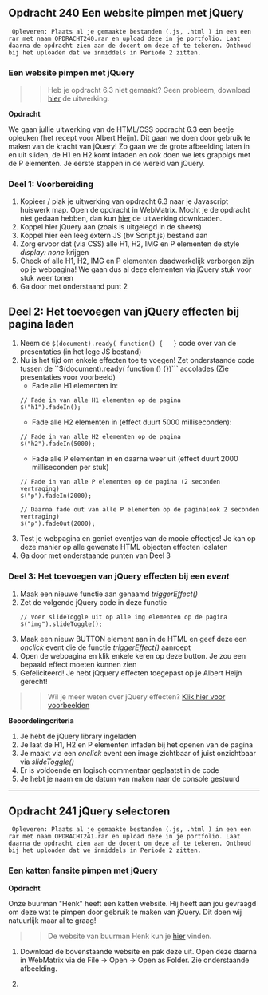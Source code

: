 ## Opdracht 240 Een website pimpen met jQuery

`` Opleveren: Plaats al je gemaakte bestanden (.js, .html ) in een een rar met naam OPDRACHT240.rar en upload deze in je portfolio. Laat daarna de opdracht zien aan de docent om deze af te tekenen. Onthoud bij het uploaden dat we inmiddels in Periode 2 zitten.``

### Een website pimpen met jQuery

>> Heb je opdracht 6.3 niet gemaakt? Geen probleem, download <a href="https://elo.kw1c.nl/CMS/Studie/811%20ICT-Academie/811%20VakkenInhoud/%5BB.16%20JAV%5D%20Javascript/25187%20%C2%A0%20Applicatie-%20en%20mediaontwikkelaar/Periode%2002/Productie/03.%20Scripts/Opdracht240.zip" target="_blank">hier</a> de uitwerking.

**Opdracht**

We gaan jullie uitwerking van de HTML/CSS opdracht 6.3 een beetje opleuken (het recept voor Albert Heijn). Dit gaan we doen door gebruik te maken van de kracht van jQuery!
Zo gaan we de grote afbeelding laten in en uit sliden, de H1 en H2 komt infaden en ook doen we iets grappigs met de P elementen. Je eerste stappen in de wereld van jQuery.

### Deel 1: Voorbereiding
1. Kopieer / plak je uitwerking van opdracht 6.3 naar je Javascript huiswerk map. Open de opdracht in WebMatrix. Mocht je de opdracht niet gedaan hebben, dan kun <a href="https://elo.kw1c.nl/CMS/Studie/811%20ICT-Academie/811%20VakkenInhoud/%5BB.16%20JAV%5D%20Javascript/25187%20%C2%A0%20Applicatie-%20en%20mediaontwikkelaar/Periode%2002/Productie/03.%20Scripts/Opdracht240.zip" target="_blank">hier</a> de uitwerking downloaden.
2. Koppel hier jQuery aan (zoals is uitgelegd in de sheets)
3. Koppel hier een leeg extern JS (bv Script.js) bestand aan
4. Zorg ervoor dat (via CSS) alle H1, H2, IMG en P elementen de style *display: none* krijgen
5. Check of alle H1, H2, IMG en P elementen daadwerkelijk verborgen zijn op je webpagina! We gaan dus al deze elementen via jQuery stuk voor stuk weer tonen
6. Ga door met onderstaand punt 2

## Deel 2: Het toevoegen van jQuery effecten bij pagina laden
1. Neem de ``$(document).ready( function() {   }`` code over van de presentaties (in het lege JS bestand)
2. Nu is het tijd om enkele effecten toe te voegen! Zet onderstaande code tussen de ``$(document).ready( function () {})``` accolades (Zie presentaties voor voorbeeld) 
	- Fade alle H1 elementen in:
	```
	// Fade in van alle H1 elementen op de pagina
	$("h1").fadeIn();
	```
	- Fade alle H2 elementen in (effect duurt 5000 milliseconden):
	```
	// Fade in van alle H2 elementen op de pagina
	$("h2").fadeIn(5000);
	```
	- Fade alle P elementen in en daarna weer uit (effect duurt 2000 milliseconden per stuk)
	```
	// Fade in van alle P elementen op de pagina (2 seconden vertraging)
	$("p").fadeIn(2000);
	
	// Daarna fade out van alle P elementen op de pagina(ook 2 seconden vertraging)
	$("p").fadeOut(2000);
	```
3. Test je webpagina en geniet eventjes van de mooie effectjes! Je kan op deze manier op alle gewenste HTML objecten effecten loslaten
4. Ga door met onderstaande punten van Deel 3

### Deel 3: Het toevoegen van jQuery effecten bij een *event*
1. Maak een nieuwe functie aan genaamd *triggerEffect()*
2. Zet de volgende jQuery code in deze functie
	```
	// Voer slideToggle uit op alle img elementen op de pagina
	$("img").slideToggle();
	```
3. Maak een nieuw BUTTON element aan in de HTML en geef deze een *onclick* event die de functie *triggerEffect()* aanroept
4. Open de webpagina en klik enkele keren op deze button. Je zou een bepaald effect moeten kunnen zien
5. Gefeliciteerd! Je hebt jQquery effecten toegepast op je Albert Heijn gerecht!

>> Wil je meer weten over jQuery effecten? <a href="http://www.w3schools.com/jquery/jquery_ref_effects.asp" target="_blank">Klik hier voor voorbeelden</a>

**Beoordelingcriteria**
1. Je hebt de jQuery library ingeladen
2. Je laat de H1, H2 en P elementen infaden bij het openen van de pagina
3. Je maakt via een *onclick* event een image zichtbaar of juist onzichtbaar via *slideToggle()*
4. Er is voldoende en logisch commentaar geplaatst in de code
5. Je hebt je naam en de datum van maken naar de console gestuurd

---

## Opdracht 241 jQuery selectoren

`` Opleveren: Plaats al je gemaakte bestanden (.js, .html ) in een een rar met naam OPDRACHT241.rar en upload deze in je portfolio. Laat daarna de opdracht zien aan de docent om deze af te tekenen. Onthoud bij het uploaden dat we inmiddels in Periode 2 zitten.``

### Een katten fansite pimpen met jQuery

**Opdracht**

Onze buurman "Henk" heeft een katten website. Hij heeft aan jou gevraagd om deze wat te pimpen door gebruik te maken van jQuery. Dit doen wij natuurlijk maar al te graag!

>> De website van buurman Henk kun je <a href="https://elo.kw1c.nl/CMS/Studie/811%20ICT-Academie/811%20VakkenInhoud/%5BB.16%20JAV%5D%20Javascript/25187%20%C2%A0%20Applicatie-%20en%20mediaontwikkelaar/Periode%2002/Productie/03.%20Scripts/Opdracht241.zip" target="_blank">hier</a> vinden.

1. Download de bovenstaande website en pak deze uit. Open deze daarna in WebMatrix via de File -> Open -> Open as Folder. Zie onderstaande afbeelding.

2. 